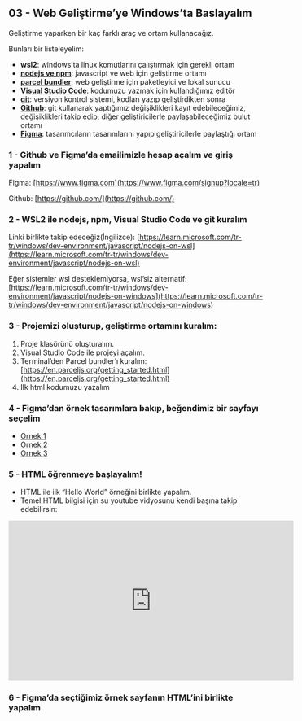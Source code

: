 
## 03 - Web Geliştirme’ye Windows’ta Baslayalım

Geliştirme yaparken bir kaç farklı araç ve ortam kullanacağız.

Bunları bir listeleyelim:

* **wsl2**: windows’ta linux komutlarını çalıştırmak için gerekli ortam
* **[nodejs ve npm](https://nodejs.org/en)**: javascript ve web için geliştirme ortamı
* **[parcel bundler](https://en.parceljs.org/)**: web geliştirme için paketleyici ve lokal sunucu
* **[Visual Studio Code](https://code.visualstudio.com/)**: kodumuzu yazmak için kullandığımız editör
* **[git](https://git-scm.com/)**: versiyon kontrol sistemi, kodları yazıp geliştirdikten sonra
* **[Github](https://github.com/)**: git kullanarak yaptığımız değişiklikleri kayıt edebileceğimiz, değişiklikleri takip edip, diğer geliştiricilerle paylaşabileceğimiz bulut ortamı
* **[Figma](https://www.figma.com/)**: tasarımcıların tasarımlarını yapıp geliştiricilerle paylaştığı ortam


### 1 - Github ve Figma’da emailimizle hesap açalım ve giriş yapalım

Figma: [https://www.figma.com](https://www.figma.com/signup?locale=tr)

Github: [https://github.com/](https://github.com/)


### 2 - WSL2 ile nodejs, npm, Visual Studio Code ve git kuralım

Linki birlikte takip edeceğiz(İngilizce): [https://learn.microsoft.com/tr-tr/windows/dev-environment/javascript/nodejs-on-wsl](https://learn.microsoft.com/tr-tr/windows/dev-environment/javascript/nodejs-on-wsl)

Eğer sistemler wsl desteklemiyorsa, wsl’siz alternatif:  [https://learn.microsoft.com/tr-tr/windows/dev-environment/javascript/nodejs-on-windows](https://learn.microsoft.com/tr-tr/windows/dev-environment/javascript/nodejs-on-windows)


### 3 - Projemizi oluşturup, geliştirme ortamını kuralım:

1. Proje klasörünü oluşturalım.
2. Visual Studio Code ile projeyi açalım.
3. Terminal’den Parcel bundler’ı kuralım: [https://en.parceljs.org/getting_started.html](https://en.parceljs.org/getting_started.html)
4. Ilk html kodumuzu yazalım


### 4 - Figma’dan örnek tasarımlara bakıp, beğendimiz bir sayfayı seçelim

* [Ornek 1](https://www.figma.com/file/Kcat4nmByxmplxccTbNROl/Online-Store-(Community)?type=design&node-id=0-1&mode=design&t=iQci1cx63dnKKpnU-0)
* [Ornek 2](https://www.figma.com/file/wJNtrm9YF8HSyCh0UePIWF/Online-Store-Flow-Kit---Free-(Community)?type=design&node-id=2-34449&mode=design&t=8Nm3mhlNGDnGJU8e-0)
* [Ornek 3](https://www.figma.com/file/WOvXtGkPFsHHMbd0vYMACv/eCommerce-Website-%7C-Web-Page-Design-%7C-UI-KIT-%7C-Interior-Landing-Page-(Community)?type=design&node-id=0-1&mode=design&t=14DOP9xZQssN6UUy-0)


### 5 - HTML öğrenmeye başlayalım!

* HTML ile ilk “Hello World” örneğini birlikte yapalım.
* Temel HTML bilgisi için su youtube vidyosunu kendi başına takip edebilirsin:

<iframe width="560" height="315" src="https://www.youtube.com/embed/sUWEuDSD7bE?si=hkqdUrGjux5XWkSl" title="YouTube video player" frameborder="0" allow="accelerometer; autoplay; clipboard-write; encrypted-media; gyroscope; picture-in-picture; web-share" allowfullscreen></iframe>


### 6 - Figma’da seçtiğimiz örnek sayfanın HTML’ini birlikte yapalım
